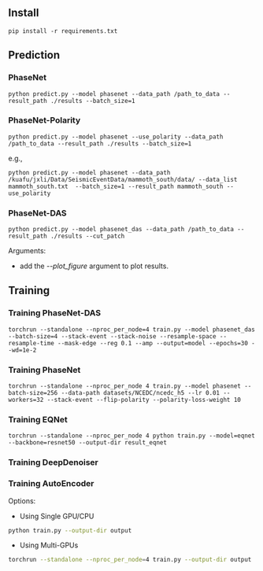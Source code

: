 ## Install
```
pip install -r requirements.txt
```

## Prediction
### PhaseNet
```
python predict.py --model phasenet --data_path /path_to_data --result_path ./results --batch_size=1
```

### PhaseNet-Polarity
```
python predict.py --model phasenet --use_polarity --data_path /path_to_data --result_path ./results --batch_size=1
```
e.g.,
```
python predict.py --model phasenet --data_path /kuafu/jxli/Data/SeismicEventData/mammoth_south/data/ --data_list mammoth_south.txt  --batch_size=1 --result_path mammoth_south --use_polarity
```

### PhaseNet-DAS
```
python predict.py --model phasenet_das --data_path /path_to_data --result_path ./results --cut_patch
```

Arguments:
- add the *--plot_figure* argument to plot results. 


## Training


### Training PhaseNet-DAS
```
torchrun --standalone --nproc_per_node=4 train.py --model phasenet_das --batch-size=4 --stack-event --stack-noise --resample-space --resample-time --mask-edge --reg 0.1 --amp --output=model --epochs=30 --wd=1e-2
```

### Training PhaseNet
```
torchrun --standalone --nproc_per_node 4 train.py --model phasenet --batch-size=256 --data-path datasets/NCEDC/ncedc_h5 --lr 0.01 --workers=32 --stack-event --flip-polarity --polarity-loss-weight 10
```

### Training EQNet
```
torchrun --standalone --nproc_per_node 4 python train.py --model=eqnet --backbone=resnet50 --output-dir result_eqnet
```

### Training DeepDenoiser

### Training AutoEncoder


Options:
- Using Single GPU/CPU
```bash
python train.py --output-dir output
```

- Using Multi-GPUs
```bash
torchrun --standalone --nproc_per_node=4 train.py --output-dir output
```